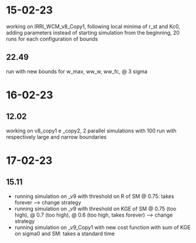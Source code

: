 # 15-02-23
working on IRRI_WCM_v8_Copy1, following local minima of r_st and Kc0, adding parameters instead of starting simulation from the beginning, 20 runs for each configuration of bounds

## 22.49
run with new bounds for w_max, ww_w, ww_fc, @ 3 sigma

# 16-02-23
## 12.02
working on v8\_copy1 e \_copy2, 2 parallel simulations with 100 run with respectively large and narrow boundaries

# 17-02-23
## 15.11
- running simulation on \_v9 with threshold on R of SM @ 0.75: takes forever --> change strategy
- running simulation on \_v9 with threshold on KGE of SM @ 0.75 (too high), @ 0.7 (too high), @ 0.6 (too high, takes forever) --> change strategy
- running simulation on \_v9_Copy1 with new cost function with sum of KGE on sigma0 and SM: takes a standard time